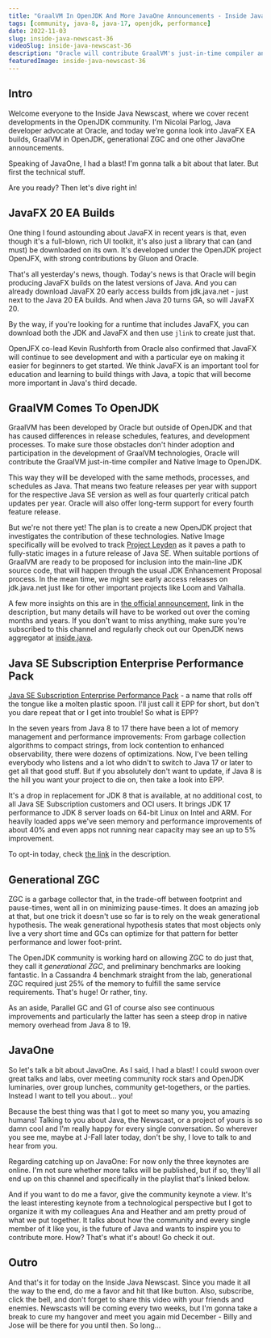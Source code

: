 ```yaml
---
title: "GraalVM In OpenJDK And More JavaOne Announcements - Inside Java Newscast #36"
tags: [community, java-8, java-17, openjdk, performance]
date: 2022-11-03
slug: inside-java-newscast-36
videoSlug: inside-java-newscast-36
description: "Oracle will contribute GraalVM's just-in-time compiler and native image technology to OpenJDK. It will also create EA and GA builds for JavaFX 20+ and is hard at work at creating generational ZGC to vastly improve ZGC's already impressive performance. And then there's the Java SE Subscription Enterprise Performance Pack, a drop-in replacement for JDK 8 with JDK 17 performance."
featuredImage: inside-java-newscast-36
---
```


## Intro

Welcome everyone to the Inside Java Newscast, where we cover recent developments in the OpenJDK community.
I'm Nicolai Parlog, Java developer advocate at Oracle, and today we're gonna look into JavaFX EA builds, GraalVM in OpenJDK, generational ZGC and one other JavaOne announcements.

Speaking of JavaOne, I had a blast!
I'm gonna talk a bit about that later.
But first the technical stuff.

Are you ready?
Then let's dive right in!


## JavaFX 20 EA Builds

One thing I found astounding about JavaFX in recent years is that, even though it's a full-blown, rich UI toolkit, it's also just a library that can (and must) be downloaded on its own.
It's developed under the OpenJDK project OpenJFX, with strong contributions by Gluon and Oracle.

That's all yesterday's news, though.
Today's news is that Oracle will begin producing JavaFX builds on the latest versions of Java.
And you can already download JavaFX 20 early access builds from jdk.java.net - just next to the Java 20 EA builds.
And when Java 20 turns GA, so will JavaFX 20.

By the way, if you're looking for a runtime that includes JavaFX, you can download both the JDK and JavaFX and then use `jlink` to create just that.

OpenJFX co-lead Kevin Rushforth from Oracle also confirmed that JavaFX will continue to see development and with a particular eye on making it easier for beginners to get started.
We think JavaFX is an important tool for education and learning to build things with Java, a topic that will become more important in Java's third decade.


## GraalVM Comes To OpenJDK

GraalVM has been developed by Oracle but outside of OpenJDK and that has caused differences in release schedules, features, and development processes.
To make sure those obstacles don't hinder adoption and participation in the development of GraalVM technologies, Oracle will contribute the GraalVM just-in-time compiler and Native Image to OpenJDK.

This way they will be developed with the same methods, processes, and schedules as Java.
That means two feature releases per year with support for the respective Java SE version as well as four quarterly critical patch updates per year.
Oracle will also offer long-term support for every fourth feature release.

But we're not there yet!
The plan is to create a new OpenJDK project that investigates the contribution of these technologies.
Native Image specifically will be evolved to track [Project Leyden][leyden] as it paves a path to fully-static images in a future release of Java SE.
When suitable portions of GraalVM are ready to be proposed for inclusion into the main-line JDK source code, that will happen through the usual JDK Enhancement Proposal process.
In the mean time, we might see early access releases on jdk.java.net just like for other important projects like Loom and Valhalla.

A few more insights on this are in [the official announcement][graal], link in the description, but many details will have to be worked out over the coming months and years.
If you don't want to miss anything, make sure you're subscribed to this channel and regularly check out our OpenJDK news aggregator at [inside.java].

[leyden]: https://openjdk.org/projects/leyden/
[graal]: https://www.graalvm.org/2022/openjdk-announcement/
[inside.java]: https://inside.java


## Java SE Subscription Enterprise Performance Pack

[Java SE Subscription Enterprise Performance Pack][epp] - a name that rolls off the tongue like a molten plastic spoon.
I'll just call it EPP for short, but don't you dare repeat that or I get into trouble!
So what is EPP?

In the seven years from Java 8 to 17 there have been a lot of memory management and performance improvements:
From garbage collection algorithms to compact strings, from lock contention to enhanced observability, there were dozens of optimizations.
Now, I've been telling everybody who listens and a lot who didn't to switch to Java 17 or later to get all that good stuff.
But if you absolutely don't want to update, if Java 8 is the hill you want your project to die on, then take a look into EPP.

It's a drop in replacement for JDK 8 that is available, at no additional cost, to all Java SE Subscription customers and OCI users.
It brings JDK 17 performance to JDK 8 server loads on 64-bit Linux on Intel and ARM.
For heavily loaded apps we've seen memory and performance improvements of about 40% and even apps not running near capacity may see an up to 5% improvement.

To opt-in today, check [the link][myos] in the description.

[epp]: https://blogs.oracle.com/java/post/introducing-the-java-se-subscription-enterprise-performance-pack
[myos]: https://support.oracle.com/portal/


## Generational ZGC

ZGC is a garbage collector that, in the trade-off between footprint and pause-times, went all in on minimizing pause-times.
It does an amazing job at that, but one trick it doesn't use so far is to rely on the weak generational hypothesis.
The weak generational hypothesis states that most objects only live a very short time and GCs can optimize for that pattern for better performance and lower foot-print.

The OpenJDK community is working hard on allowing ZGC to do just that, they call it _generational ZGC_, and preliminary benchmarks are looking fantastic.
In a Cassandra 4 benchmark straight from the lab, generational ZGC required just 25% of the memory to fulfill the same service requirements.
That's huge!
Or rather, tiny.

As an aside, Parallel GC and G1 of course also see continuous improvements and particularly the latter has seen a steep drop in native memory overhead from Java 8 to 19.

<!-- https://docs.oracle.com/javase/8/docs/technotes/guides/vm/gctuning/generations.html -->


## JavaOne

So let's talk a bit about JavaOne.
As I said, I had a blast!
I could swoon over great talks and labs, over meeting community rock stars and OpenJDK luminaries, over group lunches, community get-togethers, or the parties.
Instead I want to tell you about... you!

Because the best thing was that I got to meet so many you, you amazing humans!
Talking to you about Java, the Newscast, or a project of yours is so damn cool and I'm really happy for every single conversation.
So wherever you see me, maybe at J-Fall later today, don't be shy, I love to talk to and hear from you.

Regarding catching up on JavaOne:
For now only the three keynotes are online.
I'm not sure whether more talks will be published, but if so, they'll all end up on this channel and specifically in the playlist that's linked below.

And if you want to do me a favor, give the community keynote a view.
It's the least interesting keynote from a technological perspective but I got to organize it with my colleagues Ana and Heather and am pretty proud of what we put together.
It talks about how the community and every single member of it like you, is the future of Java and wants to inspire you to contribute more.
How?
That's what it's about!
Go check it out.

## Outro

And that's it for today on the Inside Java Newscast.
Since you made it all the way to the end, do me a favor and hit that like button.
Also, subscribe, click the bell, and don't forget to share this video with your friends and enemies.
Newscasts will be coming every two weeks, but I'm gonna take a break to cure my hangover and meet you again mid December - Billy and Jose will be there for you until then.
So long...
